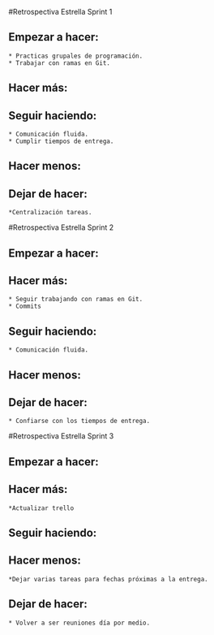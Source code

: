 #Retrospectiva Estrella Sprint 1

## Empezar a hacer:
	* Practicas grupales de programación.
	* Trabajar con ramas en Git. 

## Hacer más:

## Seguir haciendo:
	* Comunicación fluida.
	* Cumplir tiempos de entrega.

## Hacer menos:

## Dejar de hacer:
	*Centralización tareas.

#Retrospectiva Estrella Sprint 2

## Empezar a hacer:


## Hacer más:
	* Seguir trabajando con ramas en Git.
	* Commits
## Seguir haciendo:
	* Comunicación fluida.
	

## Hacer menos:

## Dejar de hacer:
	* Confiarse con los tiempos de entrega.

#Retrospectiva Estrella Sprint 3

## Empezar a hacer:

## Hacer más:
	*Actualizar trello
## Seguir haciendo:
	

## Hacer menos:
	*Dejar varias tareas para fechas próximas a la entrega.
## Dejar de hacer:
	* Volver a ser reuniones día por medio.